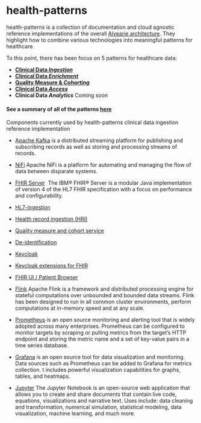 # health-patterns
health-patterns is a collection of documentation and cloud agnostic reference implementations of the overall [Alvearie architecture](https://alvearie.io/architecture). They highlight how to combine various technologies into meaningful patterns for healthcare.

To this point, there has been focus on 5 patterns for healthcare data:
  - [**Clinical Data _Ingestion_**](ingest/README.md)
  - [**Clinical Data _Enrichment_**](enrich/README.md)  
  - [**Quality Measure & _Cohorting_**](cohort/README.md)
  - [**Clinical Data _Access_**](data-access)
  - **Clinical Data _Analytics_**  Coming soon


#### See a summary of all of the patterns [here](https://alvearie.io/health-patterns/)

Components currently used by health-patterns clinical data ingestion reference implementation

- [Apache Kafka](https://kafka.apache.org/) is a distributed streaming platform for publishing and subscribing records as well as storing and processing streams of records.  


- [NiFi](https://nifi.apache.org/) Apache NiFi is a platform for automating and managing the flow of data between disparate systems. 

- [FHIR Server](https://github.com/IBM/FHIR)  The IBM® FHIR® Server is a modular Java implementation of version 4 of the HL7 FHIR specification with a focus on performance and configurability.

- [HL7-ingestion](https://github.com/Alvearie/HL7-ingestion)

- [Health record ingestion (HRI)](https://github.com/Alvearie/HRI)

- [Quality measure and cohort service](https://github.com/Alvearie/quality-measure-and-cohort-service)

- [De-identification](https://github.com/Alvearie/de-identification)

- [Keycloak](https://www.keycloak.org/)

- [Keycloak extensions for FHIR](https://github.com/Alvearie/keycloak-extensions-for-fhir)

- [FHIR UI / Patient Browser](https://github.com/Alvearie/patient-browser)


- [Flink](https://flink.apache.org/) Apache Flink is a framework and distributed processing engine for stateful computations over unbounded and bounded data streams. Flink has been designed to run in all common cluster environments, perform computations at in-memory speed and at any scale.

- [Prometheus](https://prometheus.io/) is an open source monitoring and alerting tool that is widely adopted across many enterprises. Prometheus can be configured to monitor targets by scraping or pulling metrics from the target’s HTTP endpoint and storing the metric name and a set of key-value pairs in a time series database.


- [Grafana](https://grafana.com/) is an open source tool for data visualization and monitoring. Data sources such as Prometheus can be added to Grafana for metrics collection. t includes powerful visualization capabilities for graphs, tables, and heatmaps. 


- [Jupyter](https://jupyter.org/) The Jupyter Notebook is an open-source web application that allows you to create and share documents that contain live code, equations, visualizations and narrative text. Uses include: data cleaning and transformation, numerical simulation, statistical modeling, data visualization, machine learning, and much more.
